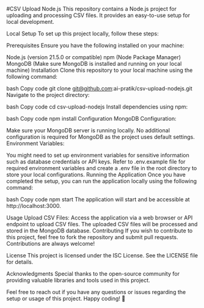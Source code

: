 #CSV Upload Node.js
This repository contains a Node.js project for uploading and processing CSV files. It provides an easy-to-use setup for local development.

Local Setup
To set up this project locally, follow these steps:

Prerequisites
Ensure you have the following installed on your machine:

Node.js (version 21.5.0 or compatible)
npm (Node Package Manager)
MongoDB (Make sure MongoDB is installed and running on your local machine)
Installation
Clone this repository to your local machine using the following command:

bash
Copy code
git clone git@github.com:ai-pratik/csv-upload-nodejs.git
Navigate to the project directory:

bash
Copy code
cd csv-upload-nodejs
Install dependencies using npm:

bash
Copy code
npm install
Configuration
MongoDB Configuration:

Make sure your MongoDB server is running locally.
No additional configuration is required for MongoDB as the project uses default settings.
Environment Variables:

You might need to set up environment variables for sensitive information such as database credentials or API keys. Refer to .env.example file for required environment variables and create a .env file in the root directory to store your local configurations.
Running the Application
Once you have completed the setup, you can run the application locally using the following command:

bash
Copy code
npm start
The application will start and be accessible at http://localhost:3000.

Usage
Upload CSV Files:
Access the application via a web browser or API endpoint to upload CSV files.
The uploaded CSV files will be processed and stored in the MongoDB database.
Contributing
If you wish to contribute to this project, feel free to fork the repository and submit pull requests. Contributions are always welcome!

License
This project is licensed under the ISC License. See the LICENSE file for details.

Acknowledgments
Special thanks to the open-source community for providing valuable libraries and tools used in this project.

Feel free to reach out if you have any questions or issues regarding the setup or usage of this project. Happy coding! 🚀
